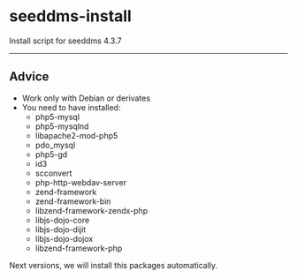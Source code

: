 seeddms-install
===============

Install script for seeddms 4.3.7

---------
Advice
---------
* Work only with Debian or derivates
* You need to have installed:
  * php5-mysql 
  * php5-mysqlnd 
  * libapache2-mod-php5
  * pdo_mysql 
  * php5-gd 
  * id3 
  * scconvert
  * php-http-webdav-server
  * zend-framework 
  * zend-framework-bin
  * libzend-framework-zendx-php
  * libjs-dojo-core 
  * libjs-dojo-dijit 
  * libjs-dojo-dojox
  * libzend-framework-php 

Next versions, we will install this packages automatically.
